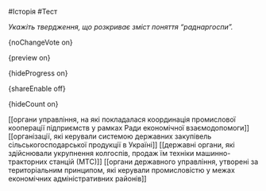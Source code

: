 #Історія #Тест

*Укажіть твердження, що розкриває зміст поняття “раднаргоспи”.*

{noChangeVote on}

{preview on}

{hideProgress on}

{shareEnable off}

{hideCount on}

[[органи управління, на які покладалася координація промислової кооперації підприємств у рамках Ради економічної взаємодопомоги]]
[[організації, які керували системою державних закупівель сільськогосподарської продукції в Україні]]
[[державні органи, які здійснювали укрупнення колгоспів, продаж їм техніки машинно-тракторних станцій (МТС)]]
[[органи державного управління, утворені за територіальним принципом, які керували промисловістю у межах економічних адміністративних районів]]
